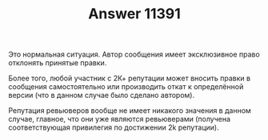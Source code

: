﻿---
title: "Answer 11391"
se.owner.user_id: 176217
se.owner.display_name: "αλεχολυτ"
se.owner.link: "https://ru.meta.stackoverflow.com/users/176217/%ce%b1%ce%bb%ce%b5%cf%87%ce%bf%ce%bb%cf%85%cf%84"
se.answer_id: 11391
se.question_id: 11390
se.post_type: answer
se.is_accepted: False
---
<p>Это нормальная ситуация. Автор сообщения имеет эксклюзивное право отклонять принятые правки.</p>
<p>Более того, любой участник с 2К+ репутации может вносить правки в сообщения самостоятельно или производить откат к определённой версии (что в данном случае было сделано автором).</p>
<p>Репутация ревьюверов вообще не имеет никакого значения в данном случае, главное, что они уже являются ревьюверами (получена соответствующая привилегия по достижении 2k репутации).</p>
